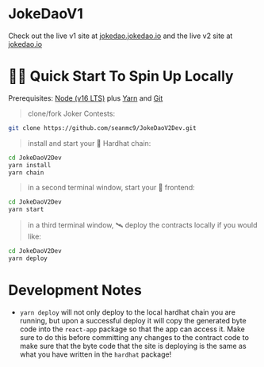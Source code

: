 # JokeDaoV1
Check out the live v1 site at [jokedao.jokedao.io](https://jokedao.jokedao.io) and the live v2 site at [jokedao.io](https://jokedao.io)

# 🏄‍♂️ Quick Start To Spin Up Locally

Prerequisites: [Node (v16 LTS)](https://nodejs.org/en/download/) plus [Yarn](https://classic.yarnpkg.com/en/docs/install/) and [Git](https://git-scm.com/downloads)

> clone/fork Joker Contests:

```bash
git clone https://github.com/seanmc9/JokeDaoV2Dev.git
```

> install and start your 👷‍ Hardhat chain:

```bash
cd JokeDaoV2Dev
yarn install
yarn chain
```

> in a second terminal window, start your 📱 frontend:

```bash
cd JokeDaoV2Dev
yarn start
```

> in a third terminal window, 🛰 deploy the contracts locally if you would like:

```bash
cd JokeDaoV2Dev
yarn deploy
```

# Development Notes
 - `yarn deploy` will not only deploy to the local hardhat chain you are running, but upon a successful deploy it will copy the generated byte code into the `react-app` package so that the app can access it. Make sure to do this before committing any changes to the contract code to make sure that the byte code that the site is deploying is the same as what you have written in the `hardhat` package!